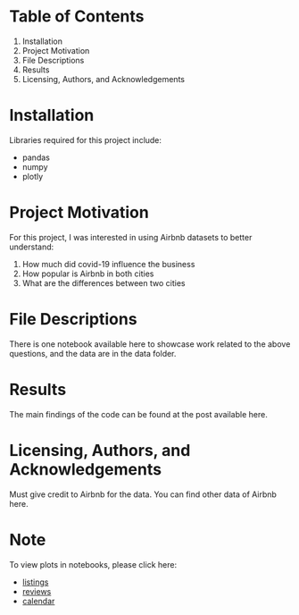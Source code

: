 # Table of Contents
1. Installation
2. Project Motivation
3. File Descriptions
4. Results
5. Licensing, Authors, and Acknowledgements

# Installation
Libraries required for this project include:
- pandas
- numpy
- plotly

# Project Motivation
For this project, I was interested in using Airbnb datasets to better understand:
1. How much did covid-19 influence the business
2. How popular is Airbnb in both cities
3. What are the differences between two cities

# File Descriptions
There is one notebook available here to showcase work related to the above questions, and the data are in the data folder.

# Results
The main findings of the code can be found at the post available here.

# Licensing, Authors, and Acknowledgements
Must give credit to Airbnb for the data. You can find other data of Airbnb here.

# Note
To view plots in notebooks, please click here: 
- [listings](http://nbviewer.org/github/anqi-guo/udacity-dsnd-blog-post/blob/main/listings.ipynb)
- [reviews](http://nbviewer.org/github/anqi-guo/udacity-dsnd-blog-post/blob/main/reviews.ipynb)
- [calendar](http://nbviewer.org/github/anqi-guo/udacity-dsnd-blog-post/blob/main/calendar.ipynb)
